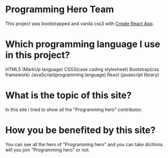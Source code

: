 # Programming Hero Team

This project was bootstrapped and vanila css3 with [Create React App](https://jaber-programming-hero-team.netlify.app/).
# Which programming language I use in this project?

HTML5 (MarkUp language)
CSS3(case cading stylesheet)
Bootstrap(css framework)
JavaScript(programming language)
React (javascript library)

# What is the topic of this site?

In this site  i tried to show all the "Programming hero" contributor.

# How you be benefited by this site?

You can see all the hero of "Programming hero" and you can take dicitions will you join "Programming hero" or not.
